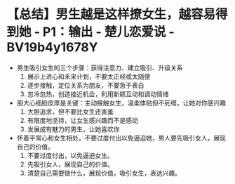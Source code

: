 # 【总结】男生越是这样撩女生，越容易得到她 - P1：输出 - 楚儿恋爱说 - BV19b4y1678Y

-   男生吸引女生的三个步骤：获得注意力、建立吸引、升级关系
    1.  展示上进心和未来计划，不要太正经或太随便
    2.  逐步接触，定位关系为朋友，不要急于表白
    3.  忽冷忽热，创造接近机会，利用新颖互动和调动情绪
-   胆大心细脸皮厚是关键：主动接触女生，温柔体贴但不死缠，让她对你感兴趣
    1.  大胆追求，但不要比女生还害羞
    2.  有限度地坚持，让女生感兴趣而不是感动
    3.  发展成有魅力的男生，让她喜欢你
-   怀着平常心和女生相处，不要过度付出以免逼迫她，男人要先吸引女人，展现自己的价值。
    1.  不要过度付出，以免逼迫女生。
    2.  先吸引女人，展现自己的价值。
    3.  清楚自己需要做什么，展现价值，吸引女生，表达兴趣。